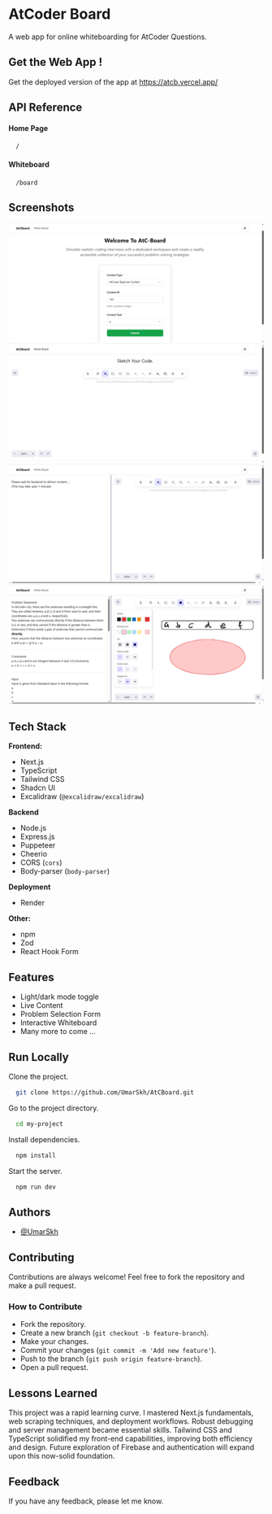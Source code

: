 
# AtCoder Board

A web app for online whiteboarding for AtCoder Questions.

## Get the Web App !

Get the deployed version of the app at https://atcb.vercel.app/

## API Reference

#### Home Page

```
  /
```

#### Whiteboard

```
  /board
```

## Screenshots
![Homepage](assets/Screenshots/Homepage.png)
![Whiteboard](assets/Screenshots/Whiteboard.png)
![Fetching](assets/Screenshots/Fetching.png)
![Content](assets/Screenshots/Content.png)

## Tech Stack

**Frontend:**

* Next.js
* TypeScript
* Tailwind CSS
* Shadcn UI
* Excalidraw (`@excalidraw/excalidraw`)

**Backend**

* Node.js
* Express.js
* Puppeteer
* Cheerio
* CORS (`cors`)
* Body-parser (`body-parser`)

**Deployment**

* Render

**Other:**

* npm
* Zod
* React Hook Form

## Features

- Light/dark mode toggle
- Live Content
- Problem Selection Form
- Interactive Whiteboard
- Many more to come ...

## Run Locally

Clone the project.

```bash
  git clone https://github.com/UmarSkh/AtCBoard.git
```

Go to the project directory.

```bash
  cd my-project
```

Install dependencies.

```bash
  npm install
```

Start the server.

```bash
  npm run dev
```

## Authors

- [@UmarSkh](https://github.com/UmarSkh)

## Contributing

Contributions are always welcome! Feel free to fork the repository and make a pull request.

### How to Contribute
- Fork the repository.
- Create a new branch (```git checkout -b feature-branch```).
- Make your changes.
- Commit your changes (```git commit -m 'Add new feature'```).
- Push to the branch (```git push origin feature-branch```).
- Open a pull request.

## Lessons Learned

This project was a rapid learning curve. I mastered Next.js fundamentals, web scraping techniques, and deployment workflows. Robust debugging and server management became essential skills. Tailwind CSS and TypeScript solidified my front-end capabilities, improving both efficiency and design. Future exploration of Firebase and authentication will expand upon this now-solid foundation.

## Feedback

If you have any feedback, please let me know.
